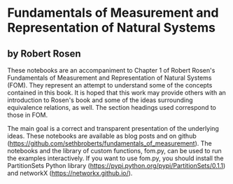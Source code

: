 # Fundamentals of Measurement and Representation of Natural Systems

## by Robert Rosen

These notebooks are an accompaniment to Chapter 1 of Robert Rosen's Fundamentals of Measurement and Representation of Natural Systems (FOM). They represent an attempt to understand some of the concepts contained in this book. It is hoped that this work may provide others with an introduction to Rosen's book and some of the ideas surrounding equivalence relations, as well. The section headings used correspond to those in FOM. 

The main goal is a correct and transparent presentation of the underlying ideas. These notebooks are available as blog posts and on github (https://github.com/sethbroberts/fundamentals_of_measurement). The notebooks and the library of custom functions, fom.py, can be used to run the examples interactively. If you want to use fom.py, you should install the PartitionSets Python library (https://pypi.python.org/pypi/PartitionSets/0.1.1) and networkX (https://networkx.github.io/).